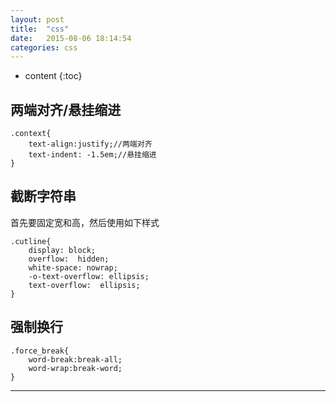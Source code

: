 ```yaml
---
layout: post
title:  "css"
date:   2015-08-06 18:14:54
categories: css
---
```


* content
{:toc}

## 两端对齐/悬挂缩进

	.context{
		text-align:justify;//两端对齐
		text-indent: -1.5em;//悬挂缩进
	}

## 截断字符串

首先要固定宽和高，然后使用如下样式

	.cutline{
		display: block; 
		overflow:  hidden; 
		white-space: nowrap; 
		-o-text-overflow: ellipsis; 
		text-overflow:  ellipsis;
	}

## 强制换行

	.force_break{
		word-break:break-all;
		word-wrap:break-word;
	}

---


